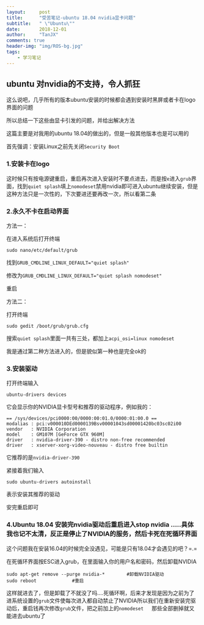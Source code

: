 ```yaml
---
layout:     post
title:      "受苦笔记-ubuntu 18.04 nvidia显卡问题"
subtitle:   " \"Ubuntu\""
date:       2018-12-01
author:     "TanJX"
comments: true
header-img: "img/ROS-bg.jpg"
tags:
    - 学习笔记
---
```


## ubuntu 对nvidia的不支持，令人抓狂

这么说吧，几乎所有的版本ubuntu安装的时候都会遇到安装时黑屏或者卡在logo界面的问题

所以总结一下这些由显卡引发的问题，并给出解决方法

这篇主要是对我用的ubuntu 18.04的做出的，但是一般其他版本也是可以用的

首先强调：安装Linux之前先关闭```Security Boot```

### 1.安装卡在logo

这时候只有按电源键重启，重启再次进入安装时不要点进去，而是按```e```进入```grub```界面，找到```quiet splash```填上```nomodeset```禁用nvidia即可进入ubuntu继续安装，但是这种方法只是一次性的，下次要进还要再改一次，所以看第二条

### 2.永久不卡在启动界面

方法一：

在进入系统后打开终端

```
sudo nano/etc/default/grub
```

找到```GRUB_CMDLINE_LINUX_DEFAULT="quiet splash"```

修改为```GRUB_CMDLINE_LINUX_DEFAULT="quiet splash nomodeset"```

重启

方法二：

打开终端

```
sudo gedit /boot/grub/grub.cfg
```

搜索```quiet splash```里面一共有三处，都加上```acpi_osi=linux nomodeset```

我是通过第二种方法进入的，但是貌似第一种也是完全ok的

### 3.安装驱动

打开终端输入

```
ubuntu-drivers devices
```

它会显示你的NVIDIA显卡型号和推荐的驱动程序，例如我的：

```
== /sys/devices/pci0000:00/0000:00:01.0/0000:01:00.0 ==
modalias : pci:v000010DEd0000139Bsv00001043sd00001420bc03sc02i00
vendor   : NVIDIA Corporation
model    : GM107M [GeForce GTX 960M]
driver   : nvidia-driver-390 - distro non-free recommended
driver   : xserver-xorg-video-nouveau - distro free builtin
```

它推荐的是```nvidia-driver-390```

紧接着我们输入

```
sudo ubuntu-drivers autoinstall
```

表示安装其推荐的驱动

安完重启即可


### 4.Ubuntu 18.04 安装完nvidia驱动后重启进入stop nvidia .....具体我也记不太清，反正是停止了NVIDIA的服务，然后卡死在死循环界面

这个问题我在安装16.04的时候完全没遇见，可能是只有18.04才会遇见的吧？=.=

在死循环界面按ESC进入grub，在里面输入你的用户名和密码，然后卸载NVIDIA

```
sudo apt-get remove --purge nvidia-*        #卸载NVIDIA驱动
sudo reboot             #重启
```

这样就进去了，但是卸载了不就没了吗....死循环啊，后来才发现是因为之前为了进系统设置的```grub```文件使每次进入都自动禁止了NVIDIA所以我们在重新安装完驱动后，重启钱再次修改```grub```文件，把之前加上的```nomodeset	```那些全部删掉就又能进去ubuntu了